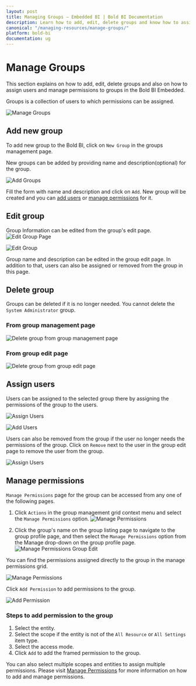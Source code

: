 ```yaml
---
layout: post
title: Managing Groups – Embedded BI | Bold BI Documentation
description: Learn how to add, edit, delete groups and know how to assign users and manage permissions to groups in Bold BI Embedded.
canonical: "/managing-resources/manage-groups/"
platform: bold-bi
documentation: ug
---
```


# Manage Groups

This section explains on how to add, edit, delete groups and also on how to assign users and manage permissions to groups in the Bold BI Embedded.

Groups is a collection of users to which permissions can be assigned.

![Manage Groups](/static/assets/managing-resources/manage-groups/images/manage-groups.png)

## Add new group
To add new group to the Bold BI, click on `New Group` in the groups management page.
 
New groups can be added by providing name and description(optional) for the group.
 
![Add Groups](/static/assets/managing-resources/manage-groups/images/add-group.png#width=55%)

Fill the form with name and description and click on `Add`. New group will be created and you can [add users](/managing-resources/manage-groups/#assign-users) or [manage permissions](/managing-resources/manage-groups/#manage-permissions) for it.

## Edit group
Group Information can be edited from the group's edit page.
![Edit Group Page](/static/assets/managing-resources/manage-groups/images/edit-group-img.png)

![Edit Group](/static/assets/managing-resources/manage-groups/images/edit-group.png)

Group name and description can be edited in the group edit page. In addition to that, users can also be assigned or removed from the group in this page.

## Delete group
Groups can be deleted if it is no longer needed. You cannot delete the `System Administrator` group.

### From group management page

![Delete group from group management page](/static/assets/managing-resources/manage-groups/images/delete-group-1.png)

### From group edit page

![Delete group from group edit page](/static/assets/managing-resources/manage-groups/images/delete-group-2.png)

## Assign users
Users can be assigned to the selected group there by assigning the permissions of the group to the users.

![Assign Users](/static/assets/managing-resources/manage-groups/images/manage-groups-assign-users.png)

![Add Users](/static/assets/managing-resources/manage-groups/images/manage-groups-add-users.png)

Users can also be removed from the group if the user no longer needs the permissions of the group. Click on `Remove` next to the user in the group edit page to remove the user from the group.

![Assign Users](/static/assets/managing-resources/manage-groups/images/manage-groups-remove-users.png)

## Manage permissions

`Manage Permissions` page for the group can be accessed from any one of the following pages.

1. Click `Actions` in the group management grid context menu and select the `Manage Permissions` option.
![Manage Permissions](/static/assets/images/Manage-permissions-group-context.png)

2. Click the group's name on the group listing page to navigate to the group profile page, and then select the `Manage Permissions` option from the Manage drop-down on the group profile page.
![Manage Permissions Group Edit](/static/assets/images/manage-permission-group-edit.png)

You can find the permissions assigned directly to the group in the manage permissions grid.

![Manage Permissions](/static/assets/images/Manage-permissions-group.png)

Click `Add Permission` to add permissions to the group.

![Add Permission](/static/assets/working-with-dashboards/share-dashboards/images/add-permission-group.png#width=60%)

### Steps to add permission to the group

1. Select the entity.
2. Select the scope if the entity is not of the `All Resource` or `All Settings` item type.
3. Select the access mode.
4. Click `Add` to add the framed permission to the group.

You can also select multiple scopes and entities to assign multiple permissions. Please visit [Manage Permissions](/manage-permissions/) for more information on how to add and manage permissions.